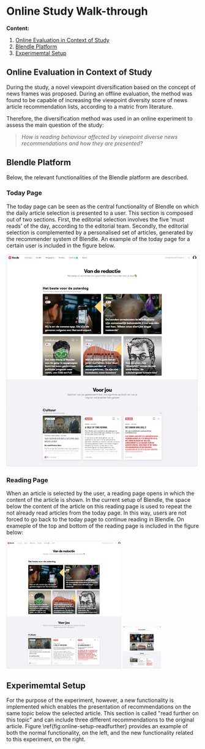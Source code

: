 # Online Study Walk-through

__Content:__
1. [Online Evaluation in Context of Study](#online-evaluation-in-context-of-study)
2. [Blendle Platform](#blendle-platform)
3. [Experimemtal Setup](#experimemtal-setup)

## Online Evaluation in Context of Study

During the study, a novel viewpoint diversification based on the concept of news frames was proposed. During an offline evaluation, the method was found to be capable of increasing the viewpoint diversity score of news article recommendation lists, according to a matric from literature.

Therefore, the diversification method was used in an online experiment to assess the main question of the study:

> _How is reading behaviour affected by viewpoint diverse news recommendations and how they are presented?_

## Blendle Platform
Below, the relevant functionalities of the Blendle platform are described.

### Today Page

The today page can be seen as the central functionality of Blendle on which the daily article selection is presented to a user. This section is composed out of two sections. First, the editorial selection involves the five 'must reads' of the day, according to the editorial team. Secondly, the editorial selection is complemented by a personalised set of articles, generated by the recommender system of Blendle. An example of the today page for a certain user is included in the figure below.

<img src="https://github.com/MatsMulder95/FAccT2021-OperationalizingFraming/blob/main/4.%20Online%20Study/images/today.jpg" width="500" />


### Reading Page

When an article is selected by the user, a reading page opens in which the content of the article is shown. In the current setup of Blendle, the space below the content of the article on this reading page is used to repeat the not already read articles from the today page. In this way, users are not forced to go back to the today page to continue reading in Blendle. On exameple of the top and bottom of the reading page is included in the figure below:

<p float="left">
  <img src="https://github.com/MatsMulder95/FAccT2021-OperationalizingFraming/blob/main/4.%20Online%20Study/images/today.jpg" width="300" />
  <img src="https://github.com/MatsMulder95/FAccT2021-OperationalizingFraming/blob/main/4.%20Online%20Study/images/today.jpg" width="100" /> 
</p>


## Experimemtal Setup

For the purpose of the experiment, however, a new functionality is implemented which enables the presentation of recommendations on the same topic below the selected article. This section is called "read further on this topic" and can include three different recommendations to the original article. Figure \ref{fig:online-setup-readfurther} provides an example of both the normal functionality, on the left, and the new functionality related to this experiment, on the right.
